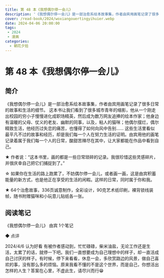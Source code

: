 ```yaml
---
title: 第 48 本《我想偶尔停一会儿》
description: '《我想偶尔停一会儿》是一部治愈系绘本故事集，作者由宾用画笔记录了很多日常的故事和生活的细节。这本书让我们看到了很多城市青年的缩影，他从一个刚走出校园的穷小子慢慢进化成职场精英，然后成为数万网友追捧的绘本作家；他身边有温暖的父母、仗义的老友、幽默的同事，以及，粘人的猫咪；他偶尔摆烂，偶尔精致生活，他经历过失恋的痛苦，也懂得了如何向风中告别...'
cover: /read-book/2024/woxiangouertingyihuier.webp
date: 2024-04-06 20:00:00
tags:
 - 2024
 - 漫画
categories:
  - 朝花夕拾
---
```


# 第 48 本《我想偶尔停一会儿》

## 简介
《我想偶尔停一会儿》是一部治愈系绘本故事集，作者由宾用画笔记录了很多日常的故事和生活的细节。
这本书让我们看到了很多城市青年的缩影，他从一个刚走出校园的穷小子慢慢进化成职场精英，然后成为数万网友追捧的绘本作家；他身边有温暖的父母、仗义的老友、幽默的同事，以及，粘人的猫咪；他偶尔摆烂，偶尔精致生活，他经历过失恋的痛苦，也懂得了如何向风中告别……
这些生活里看似最平凡不过的故事和经历，却是我们每一个人在努力生活的证明。由宾用他的画笔记录着属于我们每一个人的日常，酸甜苦辣尽在其中，让大家都能在作品中看到自己。

★ 作者说：“这本书里，画的都是一些日常琐碎的记录。我很珍惜这些灵感碎片，并很庆幸自己把它们捕捉到了。”

☆ 如果你在生活的路上跑累了，不妨偶尔停一会儿，或者画一画，这是由宾积蓄能量的新方式，也是他正在享受的生活的闲暇。这样的日常，同时属于你和我。

★ 64个治愈故事，336页诚意制作，全彩设计，90克艺术纸印刷，裸背锁线装帧，随书附赠猫咪和小玩意儿贴纸各一张。

## 阅读笔记
《我想偶尔停一会儿》
由宾
1个笔记

◆  点评

2024/4/6 认为好看
有被作者感动到，忙忙碌碌，柴米油盐，无论工作还是生活，太累了的话，就停一下吧。我们一直想要成为自己理想中的样子，却一直活成自己讨厌的样子。有时候，停下来看看，休息一会，多欣赏路边的风景，做自己喜欢的事，没有那么多的烦恼。原来我看不懂的不是这个世界，而是自己，你想活出怎样的人生？答案在心里，不虚此生，请尽兴而行😁
